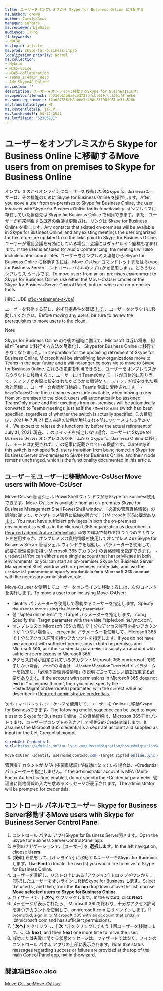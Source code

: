 ```yaml
---
title: ユーザーをオンプレミスから Skype for Business Online に移動する
ms.author: crowe
author: CarolynRowe
manager: serdars
ms.reviewer: bjwhalen
audience: ITPro
f1.keywords:
- NOCSH
ms.topic: article
ms.prod: skype-for-business-itpro
localization_priority: Normal
ms.collection:
- Hybrid
- M365-voice
- M365-collaboration
- Teams_ITAdmin_Help
- Adm_Skype4B_Online
ms.custom: ''
description: ユーザーをオンラインに移動するSkype for Businessします。
ms.openlocfilehash: e4536b13b6a9c05757bfcbf629fcc8301f94ed86
ms.sourcegitcommit: 17ad87556fb8e0de3c498e53f98f951ae3fa526b
ms.translationtype: MT
ms.contentlocale: ja-JP
ms.lasthandoff: 05/10/2021
ms.locfileid: "52305981"
---
```

# <a name="move-users-from-on-premises-to-skype-for-business-online"></a><span data-ttu-id="87175-103">ユーザーをオンプレミスから Skype for Business Online に移動する</span><span class="sxs-lookup"><span data-stu-id="87175-103">Move users from on premises to Skype for Business Online</span></span>

<span data-ttu-id="87175-104">オンプレミスからオンラインにユーザーを移動した後Skype for Businessユーザーは、その機能のために Skype for Business Online を操作します。</span><span class="sxs-lookup"><span data-stu-id="87175-104">After you move a user from on-premises to Skype for Business Online, the user interacts with Skype for Business Online for its functionality.</span></span> <span data-ttu-id="87175-105">オンプレミスに存在していた連絡先は Skype for Business Online で利用できます。また、ユーザーが将来開催する既存の会議は更新され、リンクは Skype for Business Online を指します。</span><span class="sxs-lookup"><span data-stu-id="87175-105">Any contacts that existed on-premises will be available in Skype for Business Online, and any existing meetings the user organized for the future are updated to so the links point to Skype for Business Online.</span></span> <span data-ttu-id="87175-106">ユーザーが電話会議を有効にしている場合、会議にはダイヤルイン座標も含まれます。</span><span class="sxs-lookup"><span data-stu-id="87175-106">If the user is enabled for Audio Conferencing, the meetings will also include dial-in coordinates.</span></span>  <span data-ttu-id="87175-107">ユーザーをオンプレミス環境から Skype for Business Online に移動するには、Move-CsUser コマンドレットまたは Skype for Business Server コントロール パネルのいずれかを使用します。どちらもオンプレミス ツールです。</span><span class="sxs-lookup"><span data-stu-id="87175-107">To move users from an on-premises environment to Skype for Business Online, use either the Move-CsUser cmdlet or the Skype for Business Server Control Panel, both of which are on-premises tools.</span></span> 

[!INCLUDE [sfbo-retirement-skype](../../Hub/includes/sfbo-retirement.md)]

<span data-ttu-id="87175-108">ユーザーを移動する前に、必ず前提条件を確認 [して](move-users-between-on-premises-and-cloud.md#prerequisites) 、ユーザーをクラウドに移動してください。</span><span class="sxs-lookup"><span data-stu-id="87175-108">Before moving any users, be sure to review the [prerequisites](move-users-between-on-premises-and-cloud.md#prerequisites) to move users to the cloud.</span></span>

> [!NOTE]
> <span data-ttu-id="87175-109">Skype for Business Online の今後の退職に備えて、Microsoft は近い将来、組織が Teams に移行する方法を簡素化し、Skype for Business Online に移行できなくなりました。</span><span class="sxs-lookup"><span data-stu-id="87175-109">In preparation for the upcoming retirement of Skype for Business Online, Microsoft will be simplifying how organizations move to Teams in the near future and it will no longer be possible to move to Skype for Business Online.</span></span>  <span data-ttu-id="87175-110">これらの変更を利用できると、ユーザーをオンプレミスからクラウドに移動すると、ユーザーには TeamsOnly モードが自動的に割り当て、スイッチが実際に指定されたかどうかに関係なく、スイッチが指定された場合と同様に、ユーザーの会議が自動的に Teams 会議に変換されます。 `-MoveToTeams`</span><span class="sxs-lookup"><span data-stu-id="87175-110">Once these changes are made available, when moving a user from on-premises to the cloud, users will automatically be assigned TeamsOnly mode and their meetings from on-premises will be automtically converted to Teams meetings, just as if the `-MoveToTeams` switch had been specified, regardless of whether the switch is actually specified.</span></span> <span data-ttu-id="87175-111">この機能は、2021 年 7 月 31 日の実際の使用が解除される前にリリースされる予定です。</span><span class="sxs-lookup"><span data-stu-id="87175-111">We expect to release this functionality before the actual retirement of July 31, 2021.</span></span>   <span data-ttu-id="87175-112">現在、このスイッチを指定しない場合、ユーザーは Skype for Business Server オンプレミスのホームから Skype for Business Online に移行し、モードは変更されず、この記事に記載されている機能です。</span><span class="sxs-lookup"><span data-stu-id="87175-112">Currently if this switch is not specified, users transition from being homed in Skype for Business Server on-premises to Skype for Business Online, and their mode remains unchanged, which is the functionality documented in this article.</span></span>

 
## <a name="move-users-with-move-csuser"></a><span data-ttu-id="87175-113">ユーザーをユーザーに移動Move-CsUser</span><span class="sxs-lookup"><span data-stu-id="87175-113">Move users with Move-CsUser</span></span> 

<span data-ttu-id="87175-114">Move-CsUser管理シェル PowerShell ウィンドウからSkype for Business使用できます。</span><span class="sxs-lookup"><span data-stu-id="87175-114">Move-CsUser is available from an on-premises Skype for Business Management Shell PowerShell window.</span></span> <span data-ttu-id="87175-115">「必須の管理資格情報」の説明に従って、オンプレミス環境と組織の両方で十分Microsoft 365[必要があります](move-users-between-on-premises-and-cloud.md#required-administrative-credentials)。</span><span class="sxs-lookup"><span data-stu-id="87175-115">You must have sufficient privileges in both the on-premises environment as well as in the Microsoft 365 organization as described in [Required administrative credentials](move-users-between-on-premises-and-cloud.md#required-administrative-credentials).</span></span> <span data-ttu-id="87175-116">両方の環境で特権を持つ 1 つのアカウントを使用するか、オンプレミスの資格情報を使用してオンプレミスの Skype for Business Server 管理シェル ウィンドウを起動し、パラメーターを使用して、必要な管理役割を持つ Microsoft 365 アカウントの資格情報を指定できます。 `-Credential`</span><span class="sxs-lookup"><span data-stu-id="87175-116">You can either use a single account that has privileges in both environments, or you can start an on-premises Skype for Business Server Management Shell window with on-premises credentials, and use the `-Credential` parameter to specify credentials for a Microsoft 365 account with the necessary administrative role.</span></span>

<span data-ttu-id="87175-117">Move-CsUser を使用してユーザーをオンラインに移動するには、次のコマンドを実行します。</span><span class="sxs-lookup"><span data-stu-id="87175-117">To move a user to online using Move-CsUser:</span></span>

- <span data-ttu-id="87175-118">Identity パラメーターを使用して移動するユーザーを指定します。</span><span class="sxs-lookup"><span data-stu-id="87175-118">Specify the user to move using the Identity parameter.</span></span>
- <span data-ttu-id="87175-119">値 "sipfed.online.lync" で -Target パラメーターを指定します。 <span>com」</span><span class="sxs-lookup"><span data-stu-id="87175-119">Specify the -Target parameter with the value “sipfed.online.lync.<span>com”.</span></span>
- <span data-ttu-id="87175-120">オンプレミスと Microsoft 365 の両方で十分なアクセス許可を持つアカウントが 1 つない場合は、-credential パラメーターを使用して、Microsoft 365 で十分なアクセス許可を持つアカウントを指定します。</span><span class="sxs-lookup"><span data-stu-id="87175-120">If you do not have one account with sufficient permissions in both on premises and Microsoft 365, use the -credential parameter to supply an account with sufficient permissions in Microsoft 365.</span></span>
- <span data-ttu-id="87175-121">アクセス許可が設定されているアカウントMicrosoft 365.onmicrosoft で終了しない場合。 <span>com"の場合は、-HostedMigrationOverrideUrl パラメーターを指定し、「必須の管理資格情報」の説明に従って正しい値[を指定する必要があります](move-users-between-on-premises-and-cloud.md#required-administrative-credentials)。</span><span class="sxs-lookup"><span data-stu-id="87175-121">If the account with permissions in Microsoft 365 does not end in “.onmicrosoft.<span>com”, then you must specify the -HostedMigrationOverrideUrl parameter, with  the correct value as described in [Required administrative credentials](move-users-between-on-premises-and-cloud.md#required-administrative-credentials).</span></span>

<span data-ttu-id="87175-122">次のコマンドレット シーケンスを使用して、ユーザーを Online に移動Skype for Businessできます。</span><span class="sxs-lookup"><span data-stu-id="87175-122">The following cmdlet sequence can be used to move a user to Skype for Business Online.</span></span> <span data-ttu-id="87175-123">この資格情報は、Microsoft 365アカウントであり、ユーザープロンプトの入力として提供Get-Credentialします。</span><span class="sxs-lookup"><span data-stu-id="87175-123">It assumes the Microsoft 365 credential is a separate account and supplied as input for the Get-Credential prompt.</span></span>

```PowerShell
$cred=Get-Credential
$url="https://admin1a.online.lync.com/HostedMigration/hostedmigrationService.svc"
 
Move-CsUser -Identity username@contoso.com -Target sipfed.online.lync.com -Credential $cred -HostedMigrationOverrideUrl $url
```

<span data-ttu-id="87175-124">管理者アカウントが MFA (多要素認証) が有効になっている場合は、-Credential パラメーターを指定しません。</span><span class="sxs-lookup"><span data-stu-id="87175-124">If the administrator account is MFA (Multi-Factor Authentication) enabled, do not specify the -Credential parameter.</span></span> <span data-ttu-id="87175-125">管理者に資格情報の入力を求めるメッセージが表示されます。</span><span class="sxs-lookup"><span data-stu-id="87175-125">The administrator will be prompted for credentials.</span></span>

## <a name="move-users-with-skype-for-business-server-control-panel"></a><span data-ttu-id="87175-126">コントロール パネルでユーザー Skype for Business Server移動する</span><span class="sxs-lookup"><span data-stu-id="87175-126">Move users with Skype for Business Server Control Panel</span></span> 

1. <span data-ttu-id="87175-127">コントロール パネル アプリSkype for Business Server開きます。</span><span class="sxs-lookup"><span data-stu-id="87175-127">Open the Skype for Business Server Control Panel app.</span></span>
2. <span data-ttu-id="87175-128">左側のナビゲーションで、[ユーザー] を **選択します**。</span><span class="sxs-lookup"><span data-stu-id="87175-128">In the left navigation, choose **Users**.</span></span>
3. <span data-ttu-id="87175-129">[**検索]** を使用して、[オンライン] に移動するユーザーをSkype for Businessします。</span><span class="sxs-lookup"><span data-stu-id="87175-129">Use **Find** to locate the user(s) you would like to move to Skype for Business Online.</span></span>
4. <span data-ttu-id="87175-130">ユーザーを選択し、リストの上にある [アクション] ドロップダウンから 、[選択したユーザーをオンラインに移動Skype for Business **します**。</span><span class="sxs-lookup"><span data-stu-id="87175-130">Select the user(s), and then, from the **Action** dropdown above the list, choose **Move selected users to Skype for Business Online**.</span></span>
5. <span data-ttu-id="87175-131">ウィザードで、[ **次へ**] をクリックします。</span><span class="sxs-lookup"><span data-stu-id="87175-131">In the wizard, click **Next**.</span></span>
6. <span data-ttu-id="87175-132">メッセージが表示されたら、.Microsoft 365で終わり、十分なアクセス許可を持つアカウントを使用して、onmicrosoft.com にサインインします。</span><span class="sxs-lookup"><span data-stu-id="87175-132">If prompted, sign in to Microsoft 365 with an account that ends in .onmicrosoft.com and has sufficient permissions.</span></span>
7. <span data-ttu-id="87175-133">[ **次へ]** をクリックし、[ **次** へ] をクリックしてもう 1 回ユーザーを移動します。</span><span class="sxs-lookup"><span data-stu-id="87175-133">Click **Next**, and then **Next** one more time to move the user.</span></span>
8. <span data-ttu-id="87175-134">成功または失敗に関する状態メッセージは、ウィザードではなく、メインのコントロール パネル アプリの上部に表示されます。</span><span class="sxs-lookup"><span data-stu-id="87175-134">Note that status messages regarding success or failure are provided at the top of the main Control Panel app, not in the wizard.</span></span>

## <a name="see-also"></a><span data-ttu-id="87175-135">関連項目</span><span class="sxs-lookup"><span data-stu-id="87175-135">See also</span></span>

[<span data-ttu-id="87175-136">Move-CsUser</span><span class="sxs-lookup"><span data-stu-id="87175-136">Move-CsUser</span></span>](/powershell/module/skype/move-csuser)
